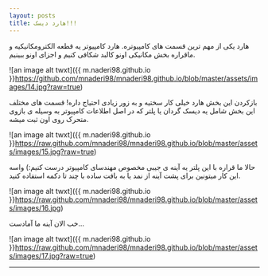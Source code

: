 ```yaml
---
layout: posts
title: هارد دیسک!!!
---
```


هارد یکی از مهم ترین قسمت های کامپیوتره.
هارد کامپیوتر یه قطعه الکترومکانیکیه و ماقراره بخش مکانیکی اونو کالبد شکافی کنیم و اجزای اونو ببینیم.

![an image alt twxt]({{ m.naderi98.github.io }}https://github.com/mnaderi98/mnaderi98.github.io/blob/master/assets/images/14.jpg?raw=true)

بازکردن این بخش هارد خیلی کار سختیه و به زور زیادی احتیاج داره!
قسمت های مختلف این بخش شامل یه دیسک گردان یا پلتر که در اصل اطلاعات کامپیوتر به وسیله ی بازوی متحرک روی اون ثبت میشه.

![an image alt twxt]({{ m.naderi98.github.io }}https://raw.github.com/mnaderi98/mnaderi98.github.io/blob/master/assets/images/15.jpg?raw=true)
 
 حالا ما قراره با این پلتر یه آینه ی جیبی مخصوص مهندسای کامپیوتر درست کنیم:)
 واسه این کار میتونین برای پشت آینه از نمد یا به بافت ساده  با چند تا دکمه استفاده کنید.
 
![an image alt twxt]({{ m.naderi98.github.io }}https://raw.github.com/mnaderi98/mnaderi98.github.io/blob/master/assets/images/16.jpg)
 
 خب الان آینه ما آمادست...
 
![an image alt twxt]({{ m.naderi98.github.io }}https://raw.github.com/mnaderi98/mnaderi98.github.io/blob/master/assets/images/17.jpg?raw=true)

---

